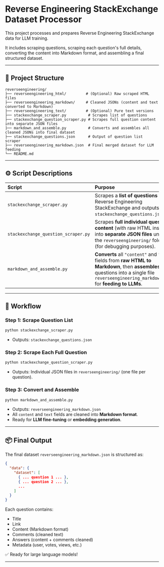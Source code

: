 # Reverse Engineering StackExchange Dataset Processor

This project processes and prepares Reverse Engineering StackExchange data for LLM training.

It includes scraping questions, scraping each question's full details, converting the content into Markdown format, and assembling a final structured dataset.

---

## 📂 Project Structure

```
reverseengineering/
├── reverseengineering_html/         # (Optional) Raw scraped HTML files
├── reverseengineering_markdown/     # Cleaned JSONs (content and text converted to Markdown)
├── reverseengineering_text/         # (Optional) Pure text versions
├── stackexchange_scraper.py          # Scrapes list of questions
├── stackexchange_question_scraper.py # Scrapes full question content into separate JSON files
├── markdown_and_assemble.py          # Converts and assembles all cleaned JSONs into final dataset
├── stackexchange_questions.json      # Output of question list scraper
├── reverseengineering_markdown.json  # Final merged dataset for LLM feeding
└── README.md
```

---

## ⚙️ Script Descriptions

| Script | Purpose |
|:---|:---|
| `stackexchange_scraper.py` | Scrapes a **list of questions** from Reverse Engineering StackExchange and outputs to `stackexchange_questions.json`. |
| `stackexchange_question_scraper.py` | Scrapes **full individual question content** (with raw HTML inside) into **separate JSON files** under the `reverseengineering/` folder (for debugging purposes). |
| `markdown_and_assemble.py` | **Converts** all `"content"` and `"text"` fields from **raw HTML to Markdown**, then **assembles** all questions into a single file `reverseengineering_markdown.json` for **feeding to LLMs**. |

---

## 🚀 Workflow

### Step 1: Scrape Question List

```bash
python stackexchange_scraper.py
```
- Outputs: `stackexchange_questions.json`

### Step 2: Scrape Each Full Question

```bash
python stackexchange_question_scraper.py
```
- Outputs: Individual JSON files in `reverseengineering/` (one file per question).

### Step 3: Convert and Assemble

```bash
python markdown_and_assemble.py
```
- Outputs: `reverseengineering_markdown.json`
- All `content` and `text` fields are cleaned into **Markdown format**.
- Ready for **LLM fine-tuning** or **embedding generation**.

---

## 📦 Final Output

The final dataset `reverseengineering_markdown.json` is structured as:

```json
{
  "data": {
    "dataset": [
      { ... question 1 ... },
      { ... question 2 ... },
      ...
    ]
  }
}
```

Each question contains:
- Title
- Link
- Content (Markdown format)
- Comments (cleaned text)
- Answers (content + comments cleaned)
- Metadata (user, votes, views, etc.)

✅ Ready for large language models!

---

